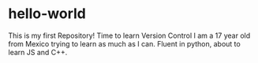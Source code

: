 # hello-world
This is my first Repository! Time to learn Version Control
I am a 17 year old from Mexico trying to learn as much as I can. Fluent in python, about to learn JS and C++.
